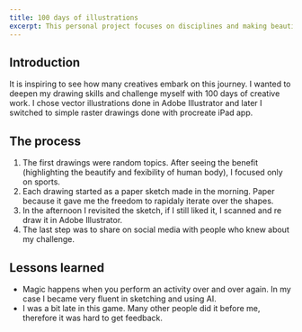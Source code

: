 ```yaml
---
title: 100 days of illustrations
excerpt: This personal project focuses on disciplines and making beautiful vector illustrations.
---
```


## Introduction

It is inspiring to see how many creatives embark on this journey. I wanted to deepen my drawing skills and challenge myself with 100 days of creative work. I chose vector illustrations done in Adobe Illustrator and later I switched to simple raster drawings done with procreate iPad app.

## The process

1. The first drawings were random topics. After seeing the benefit (highlighting the beautify and fexibility of human body), I focused only on sports.
2. Each drawing started as a paper sketch made in the morning. Paper because it gave me the freedom to rapidaly iterate over the shapes.
3. In the afternoon I revisited the sketch, if I still liked it, I scanned and re draw it in Adobe Illustrator.
4. The last step was to share on social media with people who knew about my challenge.

## Lessons learned

- Magic happens when you perform an activity over and over again. In my case I became very fluent in sketching and using AI.
- I was a bit late in this game. Many other people did it before me, therefore it was hard to get feedback.
